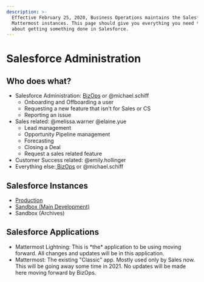 ```yaml
---
description: >-
  Effective February 25, 2020, Business Operations maintains the Salesforce
  Mattermost instances. This page should give you everything you need to know
  about getting something done in Salesforce.
---
```


# Salesforce Administration

## Who does what?

* Salesforce Administration: [BizOps](https://community.mattermost.com/private-core/channels/bizops) or @michael.schiff
  * Onboarding and Offboarding a user
  * Requesting a new feature that isn't for Sales or CS
  * Reporting an issue
* Sales related: @melissa.warner @elaine.yue 
  * Lead management
  * Opportunity Pipeline management
  * Forecasting
  * Closing a Deal
  * Request a sales related feature
* Customer Success related: @emily.hollinger
* Everything else:[ BizOps](https://community.mattermost.com/private-core/channels/bizops) or @michael.schiff

## Salesforce Instances

* [Production](https://mattermost.my.salesforce.com/)
* [Sandbox \(Main Development\)](https://cs28.salesforce.com/?un=michael.schiff%40mattermost.com.aortauat&)
* Sandbox \(Archives\)

## Salesforce Applications

* Mattermost Lightning: This is \*the\* application to be using moving forward. All  changes and updates will be in this application.
* Mattermost: The existing "Classic" app. Mostly used only by Sales now. This will be going away some time in 2021. No updates will be made here moving forward by BizOps.








